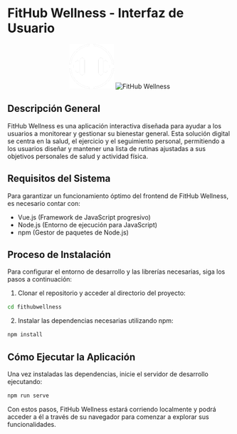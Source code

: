 # FitHub Wellness - Interfaz de Usuario

<div align="center">
  <img src="./fithubwellness/src/assets/logo.png" alt="FitHub Wellness" height="100"/>
  <img src="https://assets.stickpng.com/images/62a74f5c223343fbc2207d03.png" alt="FitHub Wellness" height="100" margin-left="10"/>
</div>

## Descripción General

FitHub Wellness es una aplicación interactiva diseñada para ayudar a los usuarios a monitorear y gestionar su bienestar general. Esta solución digital se centra en la salud, el ejercicio y el seguimiento personal, permitiendo a los usuarios diseñar y mantener una lista de rutinas ajustadas a sus objetivos personales de salud y actividad física.

## Requisitos del Sistema

Para garantizar un funcionamiento óptimo del frontend de FitHub Wellness, es necesario contar con:

- Vue.js (Framework de JavaScript progresivo)
- Node.js (Entorno de ejecución para JavaScript)
- npm (Gestor de paquetes de Node.js)

## Proceso de Instalación

Para configurar el entorno de desarrollo y las librerías necesarias, siga los pasos a continuación:

1. Clonar el repositorio y acceder al directorio del proyecto:

```bash
cd fithubwellness
```

2. Instalar las dependencias necesarias utilizando npm:

```bash
npm install
```

## Cómo Ejecutar la Aplicación

Una vez instaladas las dependencias, inicie el servidor de desarrollo ejecutando:

```bash
npm run serve
```

Con estos pasos, FitHub Wellness estará corriendo localmente y podrá acceder a él a través de su navegador para comenzar a explorar sus funcionalidades.
